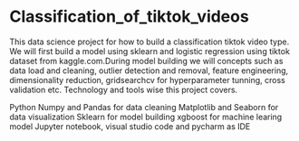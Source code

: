 # Classification_of_tiktok_videos
This data science project for how to build a classification tiktok video type. We will first build a model using sklearn and logistic regression using tiktok dataset from kaggle.com.During model building we will concepts such as data load and cleaning, outlier detection and removal, feature engineering, dimensionality reduction, gridsearchcv for hyperparameter tunning, cross validation etc. Technology and tools wise this project covers.

Python
Numpy and Pandas for data cleaning
Matplotlib and Seaborn for data visualization
Sklearn for model building
xgboost for machine learing model
Jupyter notebook, visual studio code and pycharm as IDE
